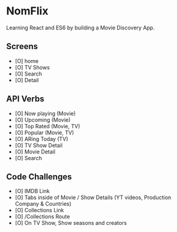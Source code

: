 # NomFlix

Learning React and ES6 by building a Movie Discovery App.

## Screens

- [O] home
- [O] TV Shows
- [O] Search
- [O] Detail

## API Verbs

- [O] Now playing (Movie)
- [O] Upcoming (Movie)
- [O] Top Rated (Movie, TV)
- [O] Popular (Movie, TV)
- [O] ARing Today (TV)
- [O] TV Show Detail
- [O] Movie Detail
- [O] Search

## Code Challenges

- [O] IMDB Link
- [O] Tabs inside of Movie / Show Details (YT videos, Production Company & Countries)
- [O] Collections Link
- [O] /Collections Route
- [O] On TV Show, Show seasons and creators

